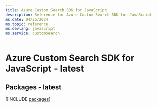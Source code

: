```yaml
---
title: Azure Custom Search SDK for JavaScript
description: Reference for Azure Custom Search SDK for JavaScript
ms.date: 04/26/2024
ms.topic: reference
ms.devlang: javascript
ms.service: customsearch
---
```

# Azure Custom Search SDK for JavaScript - latest
## Packages - latest
[!INCLUDE [packages](custom-search-index.md)]